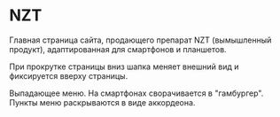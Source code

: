 # NZT
Главная страница сайта, продающего препарат NZT (вымышленный продукт), адаптированная для смартфонов и планшетов.

При прокрутке страницы вниз шапка меняет внешний вид и фиксируется вверху страницы. 

Выпадающее меню. На смартфонах сворачивается в "гамбургер". Пункты меню раскрываются в виде аккордеона.

